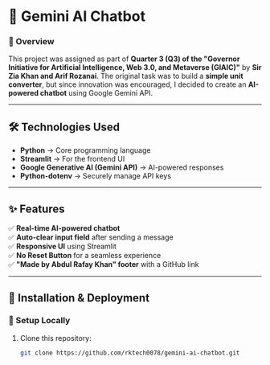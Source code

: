 # 🤖 Gemini AI Chatbot

### **🚀 Overview**
This project was assigned as part of **Quarter 3 (Q3) of the "Governor Initiative for Artificial Intelligence, Web 3.0, and Metaverse (GIAIC)"** by **Sir Zia Khan and Arif Rozanai**. The original task was to build a **simple unit converter**, but since innovation was encouraged, I decided to create an **AI-powered chatbot** using Google Gemini API.

---

## **🛠️ Technologies Used**
- **Python** → Core programming language
- **Streamlit** → For the frontend UI
- **Google Generative AI (Gemini API)** → AI-powered responses
- **Python-dotenv** → Securely manage API keys

---

## **✨ Features**
✅ **Real-time AI-powered chatbot**  
✅ **Auto-clear input field** after sending a message  
✅ **Responsive UI** using Streamlit  
✅ **No Reset Button** for a seamless experience  
✅ **"Made by Abdul Rafay Khan" footer** with a GitHub link  

---

## **📌 Installation & Deployment**

### **🔧 Setup Locally**
1. Clone this repository:  
   ```bash
   git clone https://github.com/rktech0078/gemini-ai-chatbot.git

